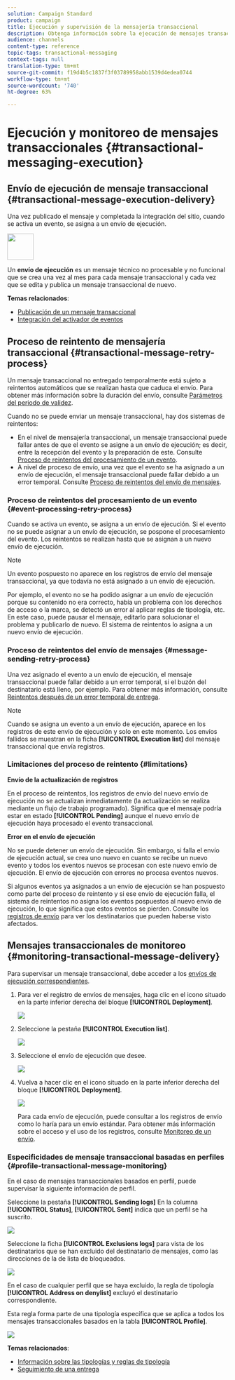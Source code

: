 ```yaml
---
solution: Campaign Standard
product: campaign
title: Ejecución y supervisión de la mensajería transaccional
description: Obtenga información sobre la ejecución de mensajes transaccionales y descubra cómo supervisar mensajes transaccionales.
audience: channels
content-type: reference
topic-tags: transactional-messaging
context-tags: null
translation-type: tm+mt
source-git-commit: f19d4b5c1837f3f03789958abb1539d4edea0744
workflow-type: tm+mt
source-wordcount: '740'
ht-degree: 63%

---
```



# Ejecución y monitoreo de mensajes transaccionales {#transactional-messaging-execution}

## Envío de ejecución de mensaje transaccional {#transactional-message-execution-delivery}

Una vez publicado el mensaje y completada la integración del sitio, cuando se activa un evento, se asigna a un envío de ejecución.

<img src="assets/do-not-localize/icon_concepts.svg" width="60px">

Un **envío de ejecución** es un mensaje técnico no procesable y no funcional que se crea una vez al mes para cada mensaje transaccional y cada vez que se edita y publica un mensaje transaccional de nuevo.

**Temas relacionados**:
* [Publicación de un mensaje transaccional](../../channels/using/publishing-transactional-message.md#publishing-a-transactional-message)
* [Integración del activador de eventos](../../channels/using/getting-started-with-transactional-msg.md#integrate-event-trigger)

## Proceso de reintento de mensajería transaccional {#transactional-message-retry-process}

Un mensaje transaccional no entregado temporalmente está sujeto a reintentos automáticos que se realizan hasta que caduca el envío. Para obtener más información sobre la duración del envío, consulte [Parámetros del periodo de validez](../../administration/using/configuring-email-channel.md#validity-period-parameters).

Cuando no se puede enviar un mensaje transaccional, hay dos sistemas de reintentos:

* En el nivel de mensajería transaccional, un mensaje transaccional puede fallar antes de que el evento se asigne a un envío de ejecución; es decir, entre la recepción del evento y la preparación de este. Consulte [Proceso de reintentos del procesamiento de un evento](#event-processing-retry-process).
* A nivel de proceso de envío, una vez que el evento se ha asignado a un envío de ejecución, el mensaje transaccional puede fallar debido a un error temporal. Consulte [Proceso de reintentos del envío de mensajes](#message-sending-retry-process).

### Proceso de reintentos del procesamiento de un evento {#event-processing-retry-process}

Cuando se activa un evento, se asigna a un envío de ejecución. Si el evento no se puede asignar a un envío de ejecución, se pospone el procesamiento del evento. Los reintentos se realizan hasta que se asignan a un nuevo envío de ejecución.

>[!NOTE]
>
>Un evento pospuesto no aparece en los registros de envío del mensaje transaccional, ya que todavía no está asignado a un envío de ejecución.

Por ejemplo, el evento no se ha podido asignar a un envío de ejecución porque su contenido no era correcto, había un problema con los derechos de acceso o la marca, se detectó un error al aplicar reglas de tipología, etc. En este caso, puede pausar el mensaje, editarlo para solucionar el problema y publicarlo de nuevo. El sistema de reintentos lo asigna a un nuevo envío de ejecución.

### Proceso de reintentos del envío de mensajes {#message-sending-retry-process}

Una vez asignado el evento a un envío de ejecución, el mensaje transaccional puede fallar debido a un error temporal, si el buzón del destinatario está lleno, por ejemplo. Para obtener más información, consulte [Reintentos después de un error temporal de entrega](../../sending/using/understanding-delivery-failures.md#retries-after-a-delivery-temporary-failure).

>[!NOTE]
>
>Cuando se asigna un evento a un envío de ejecución, aparece en los registros de este envío de ejecución y solo en este momento. Los envíos fallidos se muestran en la ficha **[!UICONTROL Execution list]** del mensaje transaccional que envía registros.

### Limitaciones del proceso de reintento {#limitations}

**Envío de la actualización de registros**

En el proceso de reintentos, los registros de envío del nuevo envío de ejecución no se actualizan inmediatamente (la actualización se realiza mediante un flujo de trabajo programado). Significa que el mensaje podría estar en estado **[!UICONTROL Pending]** aunque el nuevo envío de ejecución haya procesado el evento transaccional.

**Error en el envío de ejecución**

No se puede detener un envío de ejecución. Sin embargo, si falla el envío de ejecución actual, se crea uno nuevo en cuanto se recibe un nuevo evento y todos los eventos nuevos se procesan con este nuevo envío de ejecución. El envío de ejecución con errores no procesa eventos nuevos.

Si algunos eventos ya asignados a un envío de ejecución se han pospuesto como parte del proceso de reintento y si ese envío de ejecución falla, el sistema de reintentos no asigna los eventos pospuestos al nuevo envío de ejecución, lo que significa que estos eventos se pierden. Consulte los [registros de envío](#monitoring-transactional-message-delivery) para ver los destinatarios que pueden haberse visto afectados.

## Mensajes transaccionales de monitoreo {#monitoring-transactional-message-delivery}

Para supervisar un mensaje transaccional, debe acceder a los [envíos de ejecución correspondientes](#transactional-message-execution-delivery).

1. Para ver el registro de envíos de mensajes, haga clic en el icono situado en la parte inferior derecha del bloque **[!UICONTROL Deployment]**.

   ![](assets/message-center_access_logs.png)

1. Seleccione la pestaña **[!UICONTROL Execution list]**.

   ![](assets/message-center_execution_tab.png)

1. Seleccione el envío de ejecución que desee.

   ![](assets/message-center_execution_delivery.png)

1. Vuelva a hacer clic en el icono situado en la parte inferior derecha del bloque **[!UICONTROL Deployment]**.

   ![](assets/message-center_execution_access_logs.png)

   Para cada envío de ejecución, puede consultar a los registros de envío como lo haría para un envío estándar. Para obtener más información sobre el acceso y el uso de los registros, consulte [Monitoreo de un envío](../../sending/using/monitoring-a-delivery.md).

### Especificidades de mensaje transaccional basadas en perfiles {#profile-transactional-message-monitoring}

En el caso de mensajes transaccionales basados en perfil, puede supervisar la siguiente información de perfil.

Seleccione la pestaña **[!UICONTROL Sending logs]** En la columna **[!UICONTROL Status]**, **[!UICONTROL Sent]** indica que un perfil se ha suscrito.

![](assets/message-center_marketing_sending_logs.png)

Seleccione la ficha **[!UICONTROL Exclusions logs]** para vista de los destinatarios que se han excluido del destinatario de mensajes, como las direcciones de la  de lista de bloqueados.

![](assets/message-center_marketing_exclusion_logs.png)

En el caso de cualquier perfil que se haya excluido, la regla de tipología **[!UICONTROL Address on denylist]** excluyó el destinatario correspondiente.

Esta regla forma parte de una tipología específica que se aplica a todos los mensajes transaccionales basados en la tabla **[!UICONTROL Profile]**.

![](assets/message-center_marketing_typology.png)

**Temas relacionados**:

* [Información sobre las tipologías y reglas de tipología](../../sending/using/about-typology-rules.md)
* [Seguimiento de una entrega](../../sending/using/monitoring-a-delivery.md)
